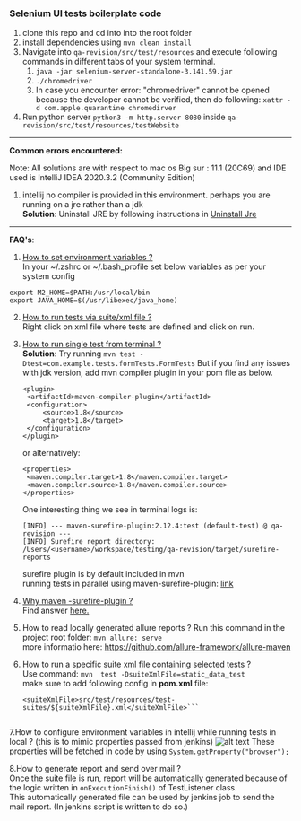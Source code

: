 ### **Selenium UI tests boilerplate code**

1. clone this repo and cd into into the root folder
2. install dependencies using `mvn clean install` 
3. Navigate into `qa-revision/src/test/resources` and execute following commands in different tabs of your system terminal.
   1. `java -jar selenium-server-standalone-3.141.59.jar`
   2. `./chromedriver`
   3.  In case you encounter error: "chromedriver" cannot be opened because the developer cannot be verified, then do following: `xattr -d com.apple.quarantine chromedirver`
4. Run python server `python3 -m http.server 8080` inside `qa-revision/src/test/resources/testWebsite`
___
**Common errors encountered:**

Note: All solutions are with respect to mac os Big sur : 11.1 (20C69) and IDE used is IntelliJ IDEA 2020.3.2 (Community Edition) 
1. intellij no compiler is provided in this environment. perhaps you are running on a jre rather than a jdk\
   **Solution**: Uninstall JRE by following instructions in [Uninstall Jre](https://docs.oracle.com/javase/9/install/installation-jdk-and-jre-macos.htm#JSJIG-GUID-7EB4F697-F3D1-40EA-ACDF-07FA90F02D57)
___

**FAQ's**:
1. <ins>How to set environment variables ?</ins> \
   In your ~/.zshrc or ~/.bash_profile set below variables as per your system config
```
export M2_HOME=$PATH:/usr/local/bin
export JAVA_HOME=$(/usr/libexec/java_home)
```
2. <ins>How to run tests via suite/xml file ?</ins>\
Right click on xml file where tests are defined and click on run.
   

3. <ins>How to run single test from terminal ?</ins>\
**Solution**: Try running `mvn test -Dtest=com.example.tests.formTests.FormTests` But if you find any issues with jdk version, add mvn compiler plugin in your pom file as below.
   ```
   <plugin>
    <artifactId>maven-compiler-plugin</artifactId>
    <configuration>
        <source>1.8</source>
        <target>1.8</target>
    </configuration>
   </plugin>
   ```
   or alternatively:
   ```
   <properties>
    <maven.compiler.target>1.8</maven.compiler.target>
    <maven.compiler.source>1.8</maven.compiler.source>
   </properties>
   ```
   One interesting thing we see in terminal logs is: 
   ```
   [INFO] --- maven-surefire-plugin:2.12.4:test (default-test) @ qa-revision ---
   [INFO] Surefire report directory: /Users/<username>/workspace/testing/qa-revision/target/surefire-reports
   ```
   surefire plugin is by default included in mvn \
running tests in parallel using maven-surefire-plugin: [link](https://www.youtube.com/watch?v=8mr1Z4LsU1I&ab_channel=AaronEvans)
   

4. <ins>Why maven -surefire-plugin ?</ins>\
Find answer [here.](https://stackoverflow.com/questions/33949658/why-surefire-plugin-is-need-in-maven)
   

5. How to read locally generated allure reports ?
Run this command in the project root folder: `mvn allure: serve`\
   more informatio here: https://github.com/allure-framework/allure-maven
   

6. How to run a specific suite xml file containing selected tests ?\
Use command: `mvn  test -DsuiteXmlFile=static_data_test`\
   make sure to add following config in **pom.xml** file:
   ```
   <suiteXmlFile>src/test/resources/test-suites/${suiteXmlFile}.xml</suiteXmlFile>```
   

7.How to configure environment variables in intellij while running tests in local ? (this is to mimic properties passed from jenkins)
![alt text](src/test/resources/intellij_set_env_variables.png)
These properties will be fetched in code by using `System.getProperty("browser");`

8.How to generate report and send over mail ?\
Once the suite file is run, report will be automatically generated because of the logic written in `onExecutionFinish()` of TestListener class.\
This automatically generated file can be used by jenkins job to send the mail report. (In jenkins script is written to do so.)